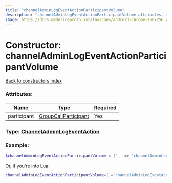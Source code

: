 ```yaml
---
title: "channelAdminLogEventActionParticipantVolume"
description: "channelAdminLogEventActionParticipantVolume attributes, type and example"
image: https://docs.madelineproto.xyz/favicons/android-chrome-256x256.png
---
```

# Constructor: channelAdminLogEventActionParticipantVolume  
[Back to constructors index](index.md)



### Attributes:

| Name     |    Type       | Required |
|----------|---------------|----------|
|participant|[GroupCallParticipant](../types/GroupCallParticipant.md) | Yes|



### Type: [ChannelAdminLogEventAction](../types/ChannelAdminLogEventAction.md)


### Example:

```php
$channelAdminLogEventActionParticipantVolume = ['_' => 'channelAdminLogEventActionParticipantVolume', 'participant' => GroupCallParticipant];
```  


Or, if you're into Lua:

```lua
channelAdminLogEventActionParticipantVolume={_='channelAdminLogEventActionParticipantVolume', participant=GroupCallParticipant}

```


